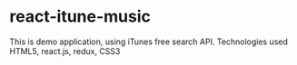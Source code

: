 # react-itune-music
This is demo application, using iTunes free search API. Technologies used HTML5, react.js,  redux, CSS3
